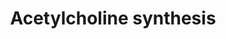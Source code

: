 ---
annotations:
- type: Pathway Ontology
  value: acetylcholine metabolic pathway
authors:
- A.Kwa
- MaintBot
- Khanspers
- Hubert
- MartijnVanIersel
- Thomas
- Egonw
- Ariutta
- Anwesha
- Mkutmon
- Eweitz
description: Acetylcholine is an important neurotransmitter. It can be rapidly released
  in the synaptic cleft upon activation of the neuron. In the synaptic cleft the compound
  is degraded rapidly into choline and acetate, this is essential for proper neuronal
  functioning. Choline and Acetate are taken up into the cytosol and recycled for
  the next activation.
last-edited: 2021-12-11
organisms:
- Homo sapiens
redirect_from:
- /index.php/Pathway:WP528
- /instance/WP528
schema-jsonld:
- '@context': https://schema.org/
  '@id': https://wikipathways.github.io/pathways/WP528.html
  '@type': Dataset
  creator:
    '@type': Organization
    name: WikiPathways
  description: Acetylcholine is an important neurotransmitter. It can be rapidly released
    in the synaptic cleft upon activation of the neuron. In the synaptic cleft the
    compound is degraded rapidly into choline and acetate, this is essential for proper
    neuronal functioning. Choline and Acetate are taken up into the cytosol and recycled
    for the next activation.
  keywords:
  - ACHE
  - Choline
  - CHAT
  - PDHA1
  - Pyruvate from glycolysis
  - PDHA2
  - PCYT1A
  - Phosphorylcholine
  - Phosphatidylethanolamine
  - Acetate
  - Glycerophosphocholine
  - Cytidine diphosphate choline
  - Acetyl CoA
  - CHKA
  - PEMT
  - Phosphatidylcholine
  - Acetylcholine
  license: CC0
  name: Acetylcholine synthesis
seo: CreativeWork
title: Acetylcholine synthesis
wpid: WP528
---